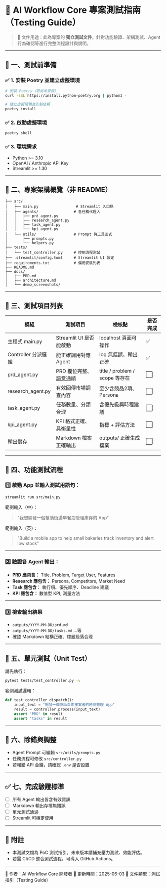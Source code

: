 # 🧪 AI Workflow Core 專案測試指南（Testing Guide）

> 📁 文件用途：此為專案的 **獨立測試文件**，針對功能驗證、架構測試、Agent 行為確認等進行完整流程設計與說明。

---

## 📌 一、測試前準備

### ✅ 1. 安裝 Poetry 並建立虛擬環境

```bash
# 安裝 Poetry（若尚未安裝）
curl -sSL https://install.python-poetry.org | python3 -

# 建立虛擬環境並安裝依賴
poetry install
```

### ✅ 2. 啟動虛擬環境

```bash
poetry shell
```

### ✅ 3. 環境需求

* Python >= 3.10
* OpenAI / Anthropic API Key
* Streamlit >= 1.30

---

## 🧷 二、專案架構概覽（非 README）

```text
├── src/
│   ├── main.py                 # Streamlit 入口點
│   ├── agents/                # 各任務代理人
│   │   ├── prd_agent.py
│   │   ├── research_agent.py
│   │   ├── task_agent.py
│   │   └── kpi_agent.py
│   └── utils/                 # Prompt 與工具函式
│       ├── prompts.py
│       └── helpers.py
├── tests/
│   └── test_controller.py     # 控制流程測試
├── .streamlit/config.toml     # Streamlit UI 設定
├── requirements.txt           # 備用安裝列表
├── README.md
├── docs/
│   ├── PRD.md
│   ├── architecture.md
│   └── demo_screenshots/
```

---

## 🧪 三、測試項目列表

| 模組                 | 測試項目               | 檢核點                         | 是否完成 |
| ------------------ | ------------------ | --------------------------- | ---- |
| 主程式 main.py        | Streamlit UI 是否能啟動 | localhost 頁面可操作             | ✅    |
| Controller 分派邏輯    | 能正確調用對應 Agent      | log 無錯誤、輸出正確                | ✅    |
| prd\_agent.py      | PRD 欄位完整、語意通順      | title / problem / scope 等存在 | ⬜    |
| research\_agent.py | 有效回傳市場調查內容         | 至少含競品2項、Persona             | ⬜    |
| task\_agent.py     | 任務數量、分類合理          | 含優先級與時程建議                   | ⬜    |
| kpi\_agent.py      | KPI 格式正確、具衡量性      | 指標 + 評估方法                   | ⬜    |
| 輸出儲存               | Markdown 檔案正確輸出    | outputs/ 正確生成檔案             | ⬜    |

---

## 🧩 四、功能測試流程

### 1️⃣ 啟動 App 並輸入測試用語句：

```bash
streamlit run src/main.py
```

範例輸入（中）：

> "我想開發一個幫助街邊早餐店管理庫存的 App"

範例輸入（英）：

> "Build a mobile app to help small bakeries track inventory and alert low stock"

---

### 2️⃣ 驗證各 Agent 輸出：

* **PRD 應包含：** Title, Problem, Target User, Features
* **Research 應包含：** Persona, Competitors, Market Need
* **Task 應包含：** 執行項、優先順序、Deadline 建議
* **KPI 應包含：** 數值型 KPI, 測量方法

---

### 3️⃣ 檢查輸出結果

* `outputs/YYYY-MM-DD/prd.md`
* `outputs/YYYY-MM-DD/tasks.md` ...等
* 確認 Markdown 結構正確、標題段落合理

---

## 🧠 五、單元測試（Unit Test）

請先執行：

```bash
pytest tests/test_controller.py -v
```

範例測試邏輯：

```python
def test_controller_dispatch():
    input_text = "開發一個協助自由接案者的時間管理 App"
    result = controller.process(input_text)
    assert "PRD" in result
    assert "tasks" in result
```

---

## 🧰 六、除錯與調整

* Agent Prompt 可編輯 `src/utils/prompts.py`
* 任務流程可修改 `src/controller.py`
* 若報錯 API 金鑰，請確認 `.env` 是否設置

---

## ✅ 七、完成驗證標準

* [ ] 所有 Agent 輸出皆含有效資訊
* [ ] Markdown 輸出存檔無錯誤
* [ ] 單元測試通過
* [ ] Streamlit 可穩定使用

---

## 📎 附註

* 本測試文檔為 PoC 測試指引，未來版本請補充壓力測試、效能評估。
* 若需 CI/CD 整合測試流程，可導入 GitHub Actions。

---

📌 作者：AI Workflow Core 開發者
📅 更新時間：2025-06-03
🔗 文件類型：測試指引（Testing Guide）
